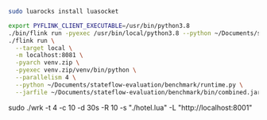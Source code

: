 ```bash
sudo luarocks install luasocket

export PYFLINK_CLIENT_EXECUTABLE=/usr/bin/python3.8
./bin/flink run -pyexec /usr/bin/local/python3.8 --python ~/Documents/stateflow-evaluation/benchmark/runtime.py --parallelism 4
./flink run \
  --target local \
  -m localhost:8081 \
  -pyarch venv.zip \
  -pyexec venv.zip/venv/bin/python \
  --parallelism 4 \
  --python ~/Documents/stateflow-evaluation/benchmark/runtime.py \
  --jarfile ~/Documents/stateflow-evaluation/benchmark/bin/combined.jar

```

sudo ./wrk -t 4 -c 10 -d 30s -R 10 -s "./hotel.lua" -L "http://localhost:8001"